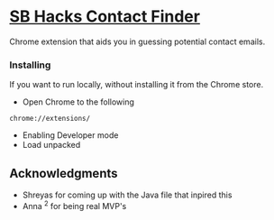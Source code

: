 
# [SB Hacks Contact Finder](https://chrome.google.com/webstore/detail/sb-hacks-contact-finder/feofcnpnghfccbpgiaejheefpiohmdga?hl=en-GB)

Chrome extension that aids you in guessing potential contact emails.

### Installing

If you want to run locally, without installing it from the Chrome store.

* Open Chrome to the following

```
chrome://extensions/
```

* Enabling Developer mode
* Load unpacked 



## Acknowledgments

* Shreyas for coming up with the Java file that inpired this
* Anna <sup>2</sup> for being real MVP's
